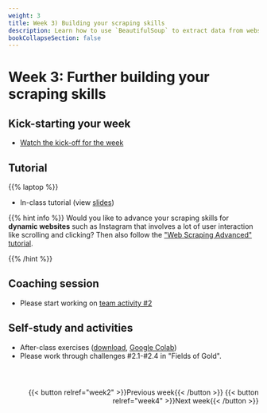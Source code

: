 ```yaml
---
weight: 3
title: Week 3) Building your scraping skills
description: Learn how to use `BeautifulSoup` to extract data from websites and select a data source for your team project.
bookCollapseSection: false
---
```


# Week 3: Further building your scraping skills

## Kick-starting your week
- [Watch the kick-off for the week](https://youtu.be/j8DqkHBPuic)

## Tutorial
{{% laptop %}}

- In-class tutorial (view [slides](webscraping101/slides.Rpres))

{{% hint info %}}
Would you like to advance your scraping skills for __dynamic websites__ such as Instagram that involves a lot of user interaction like scrolling and clicking? Then also follow the ["Web Scraping Advanced" tutorial](/docs/tutorials/webscrapingadvanced).

{{% /hint %}}

## Coaching session

- Please start working on [team activity #2](/docs/project/workplan/activity2.md)

## Self-study and activities
- After-class exercises (<a href = 'webscraping101/webscraping-101.ipynb' download>download</a>, [Google Colab](https://colab.research.google.com/github/hannesdatta/course-odcm/blob/master/content/docs/modules/week3/webscraping101/webscraping-101.ipynb))
- Please work through challenges #2.1-#2.4 in "Fields of Gold".
<!--- Finalize teams (sign-up options are on Canvas)-->

#

<!--
[Break-out activity](activity.md) to generate project ideas and getting to know each other
- Initial group formation for team projects
-->


<!--## Activities (individual exercises or team project)
- Please complete data availability / research fit assessment for your team project
<!--
- Please collect questions on our board on XXXX; we will answer with updates in the notebooks to resolve questions
-->

<br>

<div style="text-align: right">
{{< button relref="week2" >}}Previous week{{< /button >}}
{{< button relref="week4" >}}Next week{{< /button >}}
</div>